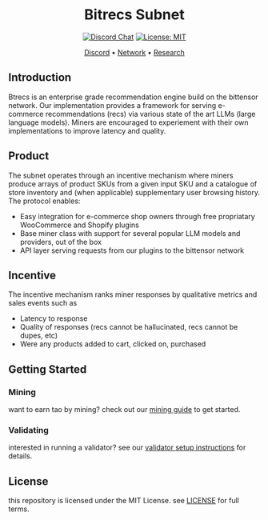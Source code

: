 <div align="center">

# Bitrecs Subnet
[![Discord Chat](https://img.shields.io/discord/308323056592486420.svg)](https://discord.gg/bittensor)
[![License: MIT](https://img.shields.io/badge/License-MIT-yellow.svg)](https://opensource.org/licenses/MIT) 

[Discord](https://discord.gg/bittensor) • [Network](https://taostats.io/) • [Research](https://bittensor.com/whitepaper)
</div>

## Introduction
Btrecs is an enterprise grade recommendation engine build on the bittensor network. Our implementation provides a framework for serving e-commerce recommendations (recs) via various state of the art LLMs (large language models). Miners are encouraged to experiement with their own implementations to improve latency and quality. 

## Product
The subnet operates through an incentive mechanism where miners produce arrays of product SKUs from a given input SKU and a catalogue of store inventory and (when applicable) supplementary user browsing history. The protocol enables:

- Easy integration for e-commerce shop owners through free propriatary WooCommerce and Shopify plugins
- Base miner class with support for several popular LLM models and providers, out of the box
- API layer serving requests from our plugins to the bittensor network

## Incentive
The incentive mechanism ranks miner responses by qualitative metrics and sales events such as

- Latency to response
- Quality of responses (recs cannot be hallucinated, recs cannot be dupes, etc) 
- Were any products added to cart, clicked on, purchased

## Getting Started

### Mining
want to earn tao by mining? check out our [mining guide](docs/running_miner.md) to get started.

### Validating 
interested in running a validator? see our [validator setup instructions](docs/running_validator.md) for details.

## License
this repository is licensed under the MIT License. see [LICENSE](LICENSE) for full terms.

